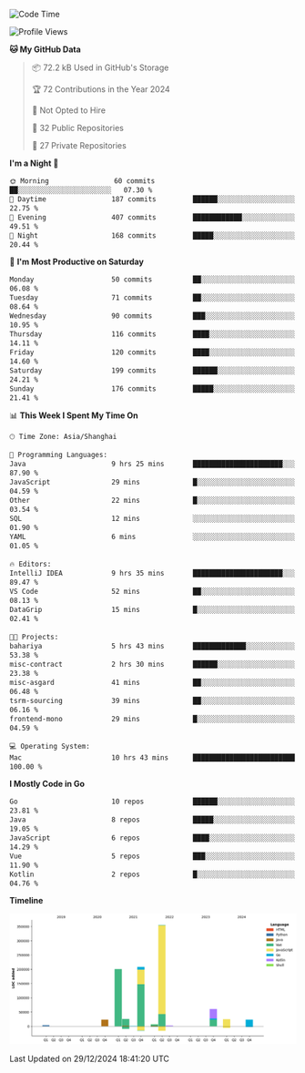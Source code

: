 <!--START_SECTION:waka-->
![Code Time](http://img.shields.io/badge/Code%20Time-3%2C009%20hrs%2011%20mins-blue)

![Profile Views](http://img.shields.io/badge/Profile%20Views-0-blue)

**🐱 My GitHub Data** 

> 📦 72.2 kB Used in GitHub's Storage 
 > 
> 🏆 72 Contributions in the Year 2024
 > 
> 🚫 Not Opted to Hire
 > 
> 📜 32 Public Repositories 
 > 
> 🔑 27 Private Repositories 
 > 
**I'm a Night 🦉** 

```text
🌞 Morning                60 commits          ██░░░░░░░░░░░░░░░░░░░░░░░   07.30 % 
🌆 Daytime                187 commits         ██████░░░░░░░░░░░░░░░░░░░   22.75 % 
🌃 Evening                407 commits         ████████████░░░░░░░░░░░░░   49.51 % 
🌙 Night                  168 commits         █████░░░░░░░░░░░░░░░░░░░░   20.44 % 
```
📅 **I'm Most Productive on Saturday** 

```text
Monday                   50 commits          ██░░░░░░░░░░░░░░░░░░░░░░░   06.08 % 
Tuesday                  71 commits          ██░░░░░░░░░░░░░░░░░░░░░░░   08.64 % 
Wednesday                90 commits          ███░░░░░░░░░░░░░░░░░░░░░░   10.95 % 
Thursday                 116 commits         ████░░░░░░░░░░░░░░░░░░░░░   14.11 % 
Friday                   120 commits         ████░░░░░░░░░░░░░░░░░░░░░   14.60 % 
Saturday                 199 commits         ██████░░░░░░░░░░░░░░░░░░░   24.21 % 
Sunday                   176 commits         █████░░░░░░░░░░░░░░░░░░░░   21.41 % 
```


📊 **This Week I Spent My Time On** 

```text
🕑︎ Time Zone: Asia/Shanghai

💬 Programming Languages: 
Java                     9 hrs 25 mins       ██████████████████████░░░   87.90 % 
JavaScript               29 mins             █░░░░░░░░░░░░░░░░░░░░░░░░   04.59 % 
Other                    22 mins             █░░░░░░░░░░░░░░░░░░░░░░░░   03.54 % 
SQL                      12 mins             ░░░░░░░░░░░░░░░░░░░░░░░░░   01.90 % 
YAML                     6 mins              ░░░░░░░░░░░░░░░░░░░░░░░░░   01.05 % 

🔥 Editors: 
IntelliJ IDEA            9 hrs 35 mins       ██████████████████████░░░   89.47 % 
VS Code                  52 mins             ██░░░░░░░░░░░░░░░░░░░░░░░   08.13 % 
DataGrip                 15 mins             █░░░░░░░░░░░░░░░░░░░░░░░░   02.41 % 

🐱‍💻 Projects: 
bahariya                 5 hrs 43 mins       █████████████░░░░░░░░░░░░   53.38 % 
misc-contract            2 hrs 30 mins       ██████░░░░░░░░░░░░░░░░░░░   23.38 % 
misc-asgard              41 mins             ██░░░░░░░░░░░░░░░░░░░░░░░   06.48 % 
tsrm-sourcing            39 mins             ██░░░░░░░░░░░░░░░░░░░░░░░   06.16 % 
frontend-mono            29 mins             █░░░░░░░░░░░░░░░░░░░░░░░░   04.59 % 

💻 Operating System: 
Mac                      10 hrs 43 mins      █████████████████████████   100.00 % 
```

**I Mostly Code in Go** 

```text
Go                       10 repos            ██████░░░░░░░░░░░░░░░░░░░   23.81 % 
Java                     8 repos             █████░░░░░░░░░░░░░░░░░░░░   19.05 % 
JavaScript               6 repos             ████░░░░░░░░░░░░░░░░░░░░░   14.29 % 
Vue                      5 repos             ███░░░░░░░░░░░░░░░░░░░░░░   11.90 % 
Kotlin                   2 repos             █░░░░░░░░░░░░░░░░░░░░░░░░   04.76 % 
```



**Timeline**

![Lines of Code chart](https://raw.githubusercontent.com/youtiaoguagua/youtiaoguagua/master/assets/bar_graph.png)


 Last Updated on 29/12/2024 18:41:20 UTC
<!--END_SECTION:waka-->